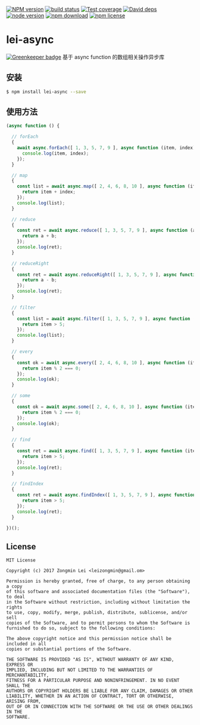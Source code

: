 [![NPM version][npm-image]][npm-url]
[![build status][travis-image]][travis-url]
[![Test coverage][coveralls-image]][coveralls-url]
[![David deps][david-image]][david-url]
[![node version][node-image]][node-url]
[![npm download][download-image]][download-url]
[![npm license][license-image]][download-url]

[npm-image]: https://img.shields.io/npm/v/lei-async.svg?style=flat-square
[npm-url]: https://npmjs.org/package/lei-async
[travis-image]: https://img.shields.io/travis/leizongmin/lei-async.svg?style=flat-square
[travis-url]: https://travis-ci.org/leizongmin/lei-async
[coveralls-image]: https://img.shields.io/coveralls/leizongmin/lei-async.svg?style=flat-square
[coveralls-url]: https://coveralls.io/r/leizongmin/lei-async?branch=master
[david-image]: https://img.shields.io/david/leizongmin/lei-async.svg?style=flat-square
[david-url]: https://david-dm.org/leizongmin/lei-async
[node-image]: https://img.shields.io/badge/node.js-%3E=_7.0-green.svg?style=flat-square
[node-url]: http://nodejs.org/download/
[download-image]: https://img.shields.io/npm/dm/lei-async.svg?style=flat-square
[download-url]: https://npmjs.org/package/lei-async
[license-image]: https://img.shields.io/npm/l/lei-async.svg


# lei-async

[![Greenkeeper badge](https://badges.greenkeeper.io/leizongmin/lei-async.svg)](https://greenkeeper.io/)
基于 async function 的数组相关操作异步库

## 安装

```bash
$ npm install lei-async --save
```

## 使用方法

```javascript
(async function () {

  // forEach
  {
    await async.forEach([ 1, 3, 5, 7, 9 ], async function (item, index) {
      console.log(item, index);
    });
  }

  // map
  {
    const list = await async.map([ 2, 4, 6, 8, 10 ], async function (item, index) {
      return item + index;
    });
    console.log(list);
  }

  // reduce
  {
    const ret = await async.reduce([ 1, 3, 5, 7, 9 ], async function (a, b) {
      return a + b;
    });
    console.log(ret);
  }

  // reduceRight
  {
    const ret = await async.reduceRight([ 1, 3, 5, 7, 9 ], async function (a, b) {
      return a - b;
    });
    console.log(ret);
  }

  // filter
  {
    const list = await async.filter([ 1, 3, 5, 7, 9 ], async function (item) {
      return item > 5;
    });
    console.log(list);
  }

  // every
  {
    const ok = await async.every([ 2, 4, 6, 8, 10 ], async function (item) {
      return item % 2 === 0;
    });
    console.log(ok);
  }

  // some
  {
    const ok = await async.some([ 2, 4, 6, 8, 10 ], async function (item) {
      return item % 2 === 0;
    });
    console.log(ok);
  }

  // find
  {
    const ret = await async.find([ 1, 3, 5, 7, 9 ], async function (item) {
      return item > 5;
    });
    console.log(ret);
  }

  // findIndex
  {
    const ret = await async.findIndex([ 1, 3, 5, 7, 9 ], async function (item) {
      return item > 5;
    });
    console.log(ret);
  }

})();
```


## License

```
MIT License

Copyright (c) 2017 Zongmin Lei <leizongmin@gmail.om>

Permission is hereby granted, free of charge, to any person obtaining a copy
of this software and associated documentation files (the "Software"), to deal
in the Software without restriction, including without limitation the rights
to use, copy, modify, merge, publish, distribute, sublicense, and/or sell
copies of the Software, and to permit persons to whom the Software is
furnished to do so, subject to the following conditions:

The above copyright notice and this permission notice shall be included in all
copies or substantial portions of the Software.

THE SOFTWARE IS PROVIDED "AS IS", WITHOUT WARRANTY OF ANY KIND, EXPRESS OR
IMPLIED, INCLUDING BUT NOT LIMITED TO THE WARRANTIES OF MERCHANTABILITY,
FITNESS FOR A PARTICULAR PURPOSE AND NONINFRINGEMENT. IN NO EVENT SHALL THE
AUTHORS OR COPYRIGHT HOLDERS BE LIABLE FOR ANY CLAIM, DAMAGES OR OTHER
LIABILITY, WHETHER IN AN ACTION OF CONTRACT, TORT OR OTHERWISE, ARISING FROM,
OUT OF OR IN CONNECTION WITH THE SOFTWARE OR THE USE OR OTHER DEALINGS IN THE
SOFTWARE.
```
